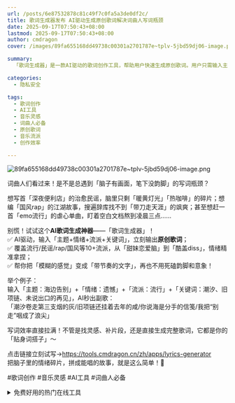 ```yaml
---
url: /posts/6e87532878c81c49f7c0fa5a3de0df2c/
title: 歌词生成器发布 AI驱动生成原创歌词解决词曲人写词瓶颈
date: 2025-09-17T07:50:43+08:00
lastmod: 2025-09-17T07:50:43+08:00
author: cmdragon
cover: /images/89fa655168dd49738c00301a2701787e~tplv-5jbd59dj06-image.png

summary:
  「歌词生成器」是一款AI驱动的歌词创作工具，帮助用户快速生成原创歌词。用户只需输入主题、情绪、流派和关键词，即可获得符合要求的歌词。该工具覆盖流行、民谣、rap、国风等10多种流派，精准把握情绪，将模糊的感觉转化为带节奏的文字。无论是寻找灵感、补充片段，还是直接生成完整歌词，它都能提升创作效率。例如，输入「海边告别」+「遗憾」+「流行」+「潮汐、旧项链、未说出口的再见」，AI能迅速生成副歌。点击链接即可体验，轻松将情绪碎片拼成能唱的故事。

categories:
  - 隐私安全

tags:
  - 歌词创作
  - AI工具
  - 音乐灵感
  - 词曲人必备
  - 原创歌词
  - 音乐流派
  - 创作效率

---
```


![89fa655168dd49738c00301a2701787e~tplv-5jbd59dj06-image.png](https://tools.cmdragon.cn/static/images/apps/lyrics-generator.png)


词曲人们看过来！是不是总遇到「脑子有画面，笔下没韵脚」的写词瓶颈？

想写首「深夜便利店」的治愈民谣，脑里只剩「暖黄灯光」「热咖啡」的碎片；想编「国风rap」的江湖故事，搜遍辞库找不到「带刀走天涯」的飒爽；甚至想赶一首「emo流行」的虐心单曲，盯着空白文档熬到凌晨三点……

别慌！试试这个**AI歌词生成神器**——「歌词生成器」！  
✅ AI驱动，输入「主题+情绪+流派+关键词」，立刻输出**原创歌词**；  
✅ 覆盖流行/民谣/rap/国风等10+流派，从「甜妹恋爱脑」到「酷盖diss」，情绪精准拿捏；  
✅ 帮你把「模糊的感觉」变成「带节奏的文字」，再也不用死磕韵脚和意象！

举个例子：  
输入「主题：海边告别」+「情绪：遗憾」+「流派：流行」+「关键词：潮汐、旧项链、未说出口的再见」，AI秒出副歌：  
「潮汐卷走第三支烟的灰/旧项链还挂着去年的咸/你说海是分手的信笺/我把“别走”咽成了浪尖」

写词效率直接拉满！不管是找灵感、补片段，还是直接生成完整歌词，它都是你的「贴身词搭子」～

点击链接立刻试写→https://tools.cmdragon.cn/zh/apps/lyrics-generator  
把脑子里的情绪碎片，拼成能唱的故事，就是这么简单！🎤

#歌词创作 #音乐灵感 #AI工具 #词曲人必备

<details>
<summary>免费好用的热门在线工具</summary>

- [歌词生成工具 - 应用商店 | By cmdragon](https://tools.cmdragon.cn/zh/apps/lyrics-generator)
- [网盘资源聚合搜索 - 应用商店 | By cmdragon](https://tools.cmdragon.cn/zh/apps/cloud-drive-search)
- [ASCII字符画生成器 - 应用商店 | By cmdragon](https://tools.cmdragon.cn/zh/apps/ascii-art-generator)
- [JSON Web Tokens 工具 - 应用商店 | By cmdragon](https://tools.cmdragon.cn/zh/apps/jwt-tool)
- [Bcrypt 密码工具 - 应用商店 | By cmdragon](https://tools.cmdragon.cn/zh/apps/bcrypt-tool)
- [GIF 合成器 - 应用商店 | By cmdragon](https://tools.cmdragon.cn/zh/apps/gif-composer)
- [GIF 分解器 - 应用商店 | By cmdragon](https://tools.cmdragon.cn/zh/apps/gif-decomposer)
- [文本隐写术 - 应用商店 | By cmdragon](https://tools.cmdragon.cn/zh/apps/text-steganography)
- [CMDragon 在线工具 - 高级AI工具箱与开发者套件 | 免费好用的在线工具](https://tools.cmdragon.cn/zh)
- [应用商店 - 发现1000+提升效率与开发的AI工具和实用程序 | 免费好用的在线工具](https://tools.cmdragon.cn/zh/apps?category=trending)
- [CMDragon 更新日志 - 最新更新、功能与改进 | 免费好用的在线工具](https://tools.cmdragon.cn/zh/changelog)
- [支持我们 - 成为赞助者 | 免费好用的在线工具](https://tools.cmdragon.cn/zh/sponsor)
- [AI文本生成图像 - 应用商店 | 免费好用的在线工具](https://tools.cmdragon.cn/zh/apps/text-to-image-ai)
- [临时邮箱 - 应用商店 | 免费好用的在线工具](https://tools.cmdragon.cn/zh/apps/temp-email)
- [二维码解析器 - 应用商店 | 免费好用的在线工具](https://tools.cmdragon.cn/zh/apps/qrcode-parser)
- [文本转思维导图 - 应用商店 | 免费好用的在线工具](https://tools.cmdragon.cn/zh/apps/text-to-mindmap)
- [正则表达式可视化工具 - 应用商店 | 免费好用的在线工具](https://tools.cmdragon.cn/zh/apps/regex-visualizer)
- [文件隐写工具 - 应用商店 | 免费好用的在线工具](https://tools.cmdragon.cn/zh/apps/steganography-tool)
- [IPTV 频道探索器 - 应用商店 | 免费好用的在线工具](https://tools.cmdragon.cn/zh/apps/iptv-explorer)
- [快传 - 应用商店 | 免费好用的在线工具](https://tools.cmdragon.cn/zh/apps/snapdrop)
- [随机抽奖工具 - 应用商店 | 免费好用的在线工具](https://tools.cmdragon.cn/zh/apps/lucky-draw)
- [动漫场景查找器 - 应用商店 | 免费好用的在线工具](https://tools.cmdragon.cn/zh/apps/anime-scene-finder)
- [时间工具箱 - 应用商店 | 免费好用的在线工具](https://tools.cmdragon.cn/zh/apps/time-toolkit)
- [网速测试 - 应用商店 | 免费好用的在线工具](https://tools.cmdragon.cn/zh/apps/speed-test)
- [AI 智能抠图工具 - 应用商店 | 免费好用的在线工具](https://tools.cmdragon.cn/zh/apps/background-remover)
- [背景替换工具 - 应用商店 | 免费好用的在线工具](https://tools.cmdragon.cn/zh/apps/background-replacer)
- [艺术二维码生成器 - 应用商店 | 免费好用的在线工具](https://tools.cmdragon.cn/zh/apps/artistic-qrcode)
- [Open Graph 元标签生成器 - 应用商店 | 免费好用的在线工具](https://tools.cmdragon.cn/zh/apps/open-graph-generator)
- [图像对比工具 - 应用商店 | 免费好用的在线工具](https://tools.cmdragon.cn/zh/apps/image-comparison)
- [图片压缩专业版 - 应用商店 | 免费好用的在线工具](https://tools.cmdragon.cn/zh/apps/image-compressor)
- [密码生成器 - 应用商店 | 免费好用的在线工具](https://tools.cmdragon.cn/zh/apps/password-generator)
- [SVG优化器 - 应用商店 | 免费好用的在线工具](https://tools.cmdragon.cn/zh/apps/svg-optimizer)
- [调色板生成器 - 应用商店 | 免费好用的在线工具](https://tools.cmdragon.cn/zh/apps/color-palette)
- [在线节拍器 - 应用商店 | 免费好用的在线工具](https://tools.cmdragon.cn/zh/apps/online-metronome)
- [IP归属地查询 - 应用商店 | 免费好用的在线工具](https://tools.cmdragon.cn/zh/apps/ip-geolocation)
- [CSS网格布局生成器 - 应用商店 | 免费好用的在线工具](https://tools.cmdragon.cn/zh/apps/css-grid-layout)
- [邮箱验证工具 - 应用商店 | 免费好用的在线工具](https://tools.cmdragon.cn/zh/apps/email-validator)
- [书法练习字帖 - 应用商店 | 免费好用的在线工具](https://tools.cmdragon.cn/zh/apps/calligraphy-practice)
- [金融计算器套件 - 应用商店 | 免费好用的在线工具](https://tools.cmdragon.cn/zh/apps/finance-calculator-suite)
- [中国亲戚关系计算器 - 应用商店 | 免费好用的在线工具](https://tools.cmdragon.cn/zh/apps/chinese-kinship-calculator)
- [Protocol Buffer 工具箱 - 应用商店 | 免费好用的在线工具](https://tools.cmdragon.cn/zh/apps/protobuf-toolkit)
- [IP归属地查询 - 应用商店 | 免费好用的在线工具](https://tools.cmdragon.cn/zh/apps/ip-geolocation)
- [图片无损放大 - 应用商店 | 免费好用的在线工具](https://tools.cmdragon.cn/zh/apps/image-upscaler)
- [文本比较工具 - 应用商店 | 免费好用的在线工具](https://tools.cmdragon.cn/zh/apps/text-compare)
- [IP批量查询工具 - 应用商店 | 免费好用的在线工具](https://tools.cmdragon.cn/zh/apps/ip-batch-lookup)
- [域名查询工具 - 应用商店 | 免费好用的在线工具](https://tools.cmdragon.cn/zh/apps/domain-finder)
- [DNS工具箱 - 应用商店 | 免费好用的在线工具](https://tools.cmdragon.cn/zh/apps/dns-toolkit)
- [网站图标生成器 - 应用商店 | 免费好用的在线工具](https://tools.cmdragon.cn/zh/apps/favicon-generator)
- [XML Sitemap](https://tools.cmdragon.cn/sitemap_index.xml)

</details>